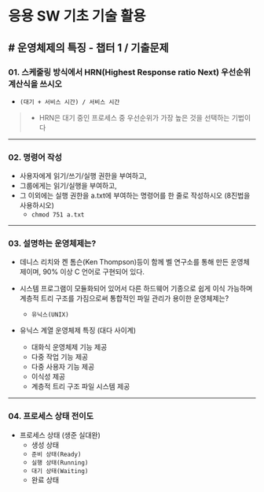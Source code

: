 # 응용 SW 기초 기술 활용

## # 운영체제의 특징 - 챕터 1 / 기출문제

### 01. 스케줄링 방식에서 HRN(Highest Response ratio Next) 우선순위 계산식을 쓰시오

- `(대기 + 서비스 시간) / 서비스 시간`

>- HRN은 대기 중인 프로세스 중 우선순위가 가장 높은 것을 선택하는 기법이다

---

### 02. 명령어 작성

- 사용자에게 읽기/쓰기/실행 권한을 부여하고,
- 그룹에게는 읽기/실행을 부여하고,
- 그 이외에는 실행 권한을 a.txt에 부여하는 명령어를 한 줄로 작성하시오 (8진법을 사용하시오)
  - `chmod 751 a.txt`

---

### 03. 설명하는 운영체제는?

- 데니스 리치와 켄 톰슨(Ken Thompson)등이 함께 벨 연구소를 통해 만든 운영체제이며, 90% 이상 C 언어로 구현되어 있다.
- 시스템 프로그램이 모듈화되어 있어서 다른 하드웨어 기종으로 쉽게 이식 가능하며 계층적 트리 구조를 가짐으로써 통합적인 파일 관리가 용이한 운영체제는?
  - `유닉스(UNIX)`

- 유닉스 계열 운영체제 특징 (대다 사이계)
  - 대화식 운영체제 기능 제공
  - 다중 작업 기능 제공
  - 다중 사용자 기능 제공
  - 이식성 제공
  - 계층적 트리 구조 파일 시스템 제공

---

### 04. 프로세스 상태 전이도

- 프로세스 상태 (생준 실대완)
  - 생성 상태
  - `준비 상태(Ready)`
  - `실행 상태(Running)`
  - `대기 상태(Waiting)`
  - 완료 상태
